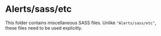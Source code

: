 # Alerts/sass/etc

This folder contains miscellaneous SASS files. Unlike `"Alerts/sass/etc"`, these files
need to be used explicitly.
